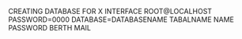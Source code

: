 CREATING DATABASE FOR X INTERFACE
ROOT@LOCALHOST
PASSWORD=0000
DATABASE=DATABASENAME
TABALNAME
NAME PASSWORD BERTH MAIL
